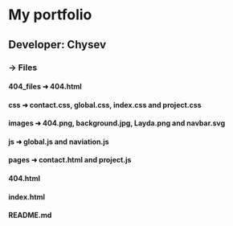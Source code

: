 # My portfolio

## Developer: Chysev

### → Files

#### 404_files ➜ 404.html

#### css ➜ contact.css, global.css, index.css and project.css

#### images ➜ 404.png, background.jpg, Layda.png and navbar.svg

#### js ➜ global.js and naviation.js

#### pages ➜ contact.html and project.js

#### 404.html

#### index.html

#### README.md

